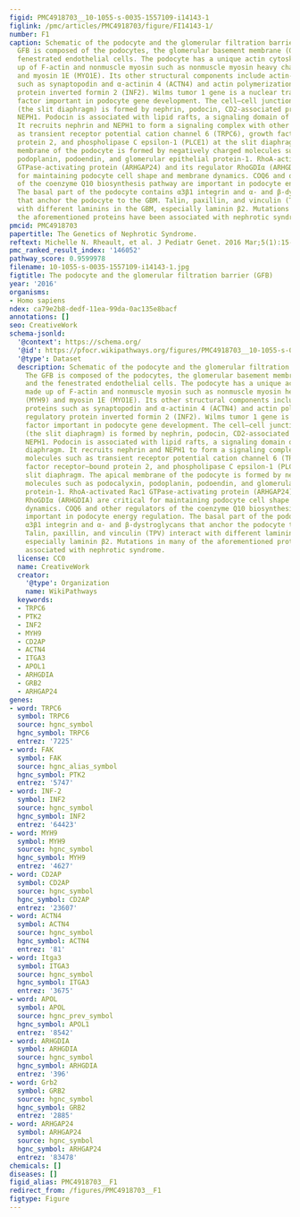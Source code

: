 ```yaml
---
figid: PMC4918703__10-1055-s-0035-1557109-i14143-1
figlink: /pmc/articles/PMC4918703/figure/FI14143-1/
number: F1
caption: Schematic of the podocyte and the glomerular filtration barrier (GFB). The
  GFB is composed of the podocytes, the glomerular basement membrane (GBM), and the
  fenestrated endothelial cells. The podocyte has a unique actin cytoskeleton made
  up of F-actin and nonmuscle myosin such as nonmuscle myosin heavy chain 9 (MYH9)
  and myosin 1E (MYO1E). Its other structural components include actin-binding proteins
  such as synaptopodin and α-actinin 4 (ACTN4) and actin polymerization regulatory
  protein inverted formin 2 (INF2). Wilms tumor 1 gene is a nuclear transcription
  factor important in podocyte gene development. The cell–cell junction of the podocyte
  (the slit diaphragm) is formed by nephrin, podocin, CD2-associated protein, and
  NEPH1. Podocin is associated with lipid rafts, a signaling domain of the slit diaphragm.
  It recruits nephrin and NEPH1 to form a signaling complex with other molecules such
  as transient receptor potential cation channel 6 (TRPC6), growth factor receptor–bound
  protein 2, and phospholipase C epsilon-1 (PLCE1) at the slit diaphragm. The apical
  membrane of the podocyte is formed by negatively charged molecules such as podocalyxin,
  podoplanin, podoendin, and glomerular epithelial protein-1. RhoA-activated Rac1
  GTPase-activating protein (ARHGAP24) and its regulator RhoGDIα (ARHGDIA) are critical
  for maintaining podocyte cell shape and membrane dynamics. COQ6 and other regulators
  of the coenzyme Q10 biosynthesis pathway are important in podocyte energy regulation.
  The basal part of the podocyte contains α3β1 integrin and α- and β-dystroglycans
  that anchor the podocyte to the GBM. Talin, paxillin, and vinculin (TPV) interact
  with different laminins in the GBM, especially laminin β2. Mutations in many of
  the aforementioned proteins have been associated with nephrotic syndrome.
pmcid: PMC4918703
papertitle: The Genetics of Nephrotic Syndrome.
reftext: Michelle N. Rheault, et al. J Pediatr Genet. 2016 Mar;5(1):15-24.
pmc_ranked_result_index: '146052'
pathway_score: 0.9599978
filename: 10-1055-s-0035-1557109-i14143-1.jpg
figtitle: The podocyte and the glomerular filtration barrier (GFB)
year: '2016'
organisms:
- Homo sapiens
ndex: ca79e2b8-dedf-11ea-99da-0ac135e8bacf
annotations: []
seo: CreativeWork
schema-jsonld:
  '@context': https://schema.org/
  '@id': https://pfocr.wikipathways.org/figures/PMC4918703__10-1055-s-0035-1557109-i14143-1.html
  '@type': Dataset
  description: Schematic of the podocyte and the glomerular filtration barrier (GFB).
    The GFB is composed of the podocytes, the glomerular basement membrane (GBM),
    and the fenestrated endothelial cells. The podocyte has a unique actin cytoskeleton
    made up of F-actin and nonmuscle myosin such as nonmuscle myosin heavy chain 9
    (MYH9) and myosin 1E (MYO1E). Its other structural components include actin-binding
    proteins such as synaptopodin and α-actinin 4 (ACTN4) and actin polymerization
    regulatory protein inverted formin 2 (INF2). Wilms tumor 1 gene is a nuclear transcription
    factor important in podocyte gene development. The cell–cell junction of the podocyte
    (the slit diaphragm) is formed by nephrin, podocin, CD2-associated protein, and
    NEPH1. Podocin is associated with lipid rafts, a signaling domain of the slit
    diaphragm. It recruits nephrin and NEPH1 to form a signaling complex with other
    molecules such as transient receptor potential cation channel 6 (TRPC6), growth
    factor receptor–bound protein 2, and phospholipase C epsilon-1 (PLCE1) at the
    slit diaphragm. The apical membrane of the podocyte is formed by negatively charged
    molecules such as podocalyxin, podoplanin, podoendin, and glomerular epithelial
    protein-1. RhoA-activated Rac1 GTPase-activating protein (ARHGAP24) and its regulator
    RhoGDIα (ARHGDIA) are critical for maintaining podocyte cell shape and membrane
    dynamics. COQ6 and other regulators of the coenzyme Q10 biosynthesis pathway are
    important in podocyte energy regulation. The basal part of the podocyte contains
    α3β1 integrin and α- and β-dystroglycans that anchor the podocyte to the GBM.
    Talin, paxillin, and vinculin (TPV) interact with different laminins in the GBM,
    especially laminin β2. Mutations in many of the aforementioned proteins have been
    associated with nephrotic syndrome.
  license: CC0
  name: CreativeWork
  creator:
    '@type': Organization
    name: WikiPathways
  keywords:
  - TRPC6
  - PTK2
  - INF2
  - MYH9
  - CD2AP
  - ACTN4
  - ITGA3
  - APOL1
  - ARHGDIA
  - GRB2
  - ARHGAP24
genes:
- word: TRPC6
  symbol: TRPC6
  source: hgnc_symbol
  hgnc_symbol: TRPC6
  entrez: '7225'
- word: FAK
  symbol: FAK
  source: hgnc_alias_symbol
  hgnc_symbol: PTK2
  entrez: '5747'
- word: INF-2
  symbol: INF2
  source: hgnc_symbol
  hgnc_symbol: INF2
  entrez: '64423'
- word: MYH9
  symbol: MYH9
  source: hgnc_symbol
  hgnc_symbol: MYH9
  entrez: '4627'
- word: CD2AP
  symbol: CD2AP
  source: hgnc_symbol
  hgnc_symbol: CD2AP
  entrez: '23607'
- word: ACTN4
  symbol: ACTN4
  source: hgnc_symbol
  hgnc_symbol: ACTN4
  entrez: '81'
- word: Itga3
  symbol: ITGA3
  source: hgnc_symbol
  hgnc_symbol: ITGA3
  entrez: '3675'
- word: APOL
  symbol: APOL
  source: hgnc_prev_symbol
  hgnc_symbol: APOL1
  entrez: '8542'
- word: ARHGDIA
  symbol: ARHGDIA
  source: hgnc_symbol
  hgnc_symbol: ARHGDIA
  entrez: '396'
- word: Grb2
  symbol: GRB2
  source: hgnc_symbol
  hgnc_symbol: GRB2
  entrez: '2885'
- word: ARHGAP24
  symbol: ARHGAP24
  source: hgnc_symbol
  hgnc_symbol: ARHGAP24
  entrez: '83478'
chemicals: []
diseases: []
figid_alias: PMC4918703__F1
redirect_from: /figures/PMC4918703__F1
figtype: Figure
---
```

